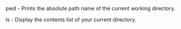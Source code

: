 pwd - Prints the absolute path name of the current working directory.

ls - Display the contents list of your current directory.
